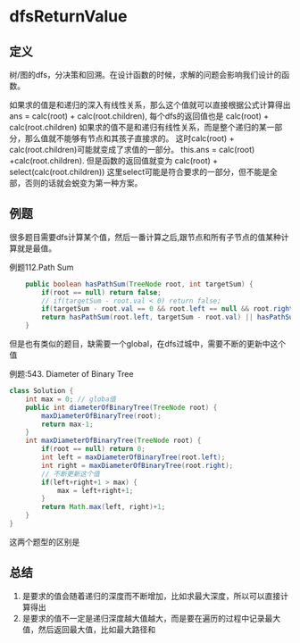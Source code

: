 # dfsReturnValue

## 定义
树/图的dfs，分决策和回溯。在设计函数的时候，求解的问题会影响我们设计的函数。

如果求的值是和递归的深入有线性关系，那么这个值就可以直接根据公式计算得出 ans = calc(root) + calc(root.children), 每个dfs的返回值也是 calc(root) + calc(root.children)
如果求的值不是和递归有线性关系，而是整个递归的某一部分，那么值就不能够有节点和其孩子直接求的。 这时calc(root) + calc(root.children)可能就变成了求值的一部分。 this.ans = calc(root) +calc(root.children). 但是函数的返回值就变为 calc(root) + select(calc(root.children)) 这里select可能是符合要求的一部分，但不能是全部，否则的话就会蜕变为第一种方案。

## 例题
很多题目需要dfs计算某个值，然后一番计算之后,跟节点和所有子节点的值某种计算就是最值。

例题112.Path Sum
```java
    public boolean hasPathSum(TreeNode root, int targetSum) {
        if(root == null) return false;
        // if(targetSum - root.val < 0) return false;
        if(targetSum - root.val == 0 && root.left == null && root.right == null) return true;
        return hasPathSum(root.left, targetSum - root.val) || hasPathSum(root.right, targetSum - root.val);
    }
```




但是也有类似的题目，缺需要一个global，在dfs过城中，需要不断的更新中这个值

例题:543. Diameter of Binary Tree

```java
class Solution {
    int max = 0; // globa值
    public int diameterOfBinaryTree(TreeNode root) {
        maxDiameterOfBinaryTree(root);
        return max-1;
    }
    int maxDiameterOfBinaryTree(TreeNode root) {
        if(root == null) return 0;
        int left = maxDiameterOfBinaryTree(root.left);
        int right = maxDiameterOfBinaryTree(root.right);
        // 不断更新这个值
        if(left+right+1 > max) {
            max = left+right+1;
        }
        return Math.max(left, right)+1;
    }
}
```

这两个题型的区别是

## 总结

1. 是要求的值会随着递归的深度而不断增加，比如求最大深度，所以可以直接计算得出
2. 是要求的值不一定是递归深度越大值越大，而是要在遍历的过程中记录最大值，然后返回最大值，比如最大路径和